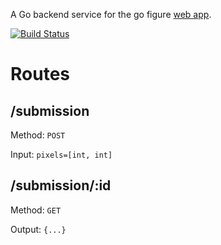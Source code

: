 A Go backend service for the go figure [web app](https://github.com/ImparaAI/go-figure-web).

[![Build Status](https://travis-ci.org/ImparaAI/go-figure-api.png?branch=master)](https://travis-ci.org/ImparaAI/go-figure-api)

# Routes

## /submission
Method: `POST`

Input: `pixels=[int, int]`

## /submission/:id
Method: `GET`

Output: `{...}`